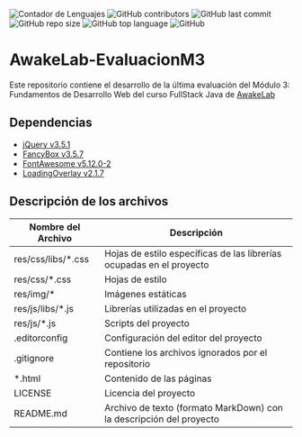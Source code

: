![Contador de Lenguajes](https://img.shields.io/github/languages/count/rhacs/AwakeLab-EvaluacionM3?style=flat-square) ![GitHub contributors](https://img.shields.io/github/contributors/rhacs/AwakeLab-EvaluacionM3?style=flat-square) ![GitHub last commit](https://img.shields.io/github/last-commit/rhacs/AwakeLab-EvaluacionM3?style=flat-square) ![GitHub repo size](https://img.shields.io/github/repo-size/rhacs/AwakeLab-EvaluacionM3?style=flat-square) ![GitHub top language](https://img.shields.io/github/languages/top/rhacs/AwakeLab-EvaluacionM3?style=flat-square) ![GitHub](https://img.shields.io/github/license/rhacs/AwakeLab-EvaluacionM3?style=flat-square)

# AwakeLab-EvaluacionM3

Este repositorio contiene el desarrollo de la última evaluación del Módulo 3: Fundamentos de Desarrollo Web del curso FullStack Java de [AwakeLab](https://awakelab.cl)

## Dependencias

 * [jQuery v3.5.1](https://code.jquery.com)
 * [FancyBox v3.5.7](https://fancyapps.com)
 * [FontAwesome v5.12.0-2](https://fontawesome.com)
 * [LoadingOverlay v2.1.7](https://gasparesganga.com/labs/jquery-loading-overlay/)

## Descripción de los archivos
Nombre del Archivo | Descripción
------------------ | -----------
res/css/libs/*.css | Hojas de estilo específicas de las librerías ocupadas en el proyecto
res/css/*.css | Hojas de estilo
res/img/* | Imágenes estáticas
res/js/libs/*.js | Librerías utilizadas en el proyecto
res/js/*.js | Scripts del proyecto
.editorconfig | Configuración del editor del proyecto
.gitignore | Contiene los archivos ignorados por el repositorio
*.html | Contenido de las páginas
LICENSE | Licencia del proyecto
README.md | Archivo de texto (formato MarkDown) con la descripción del proyecto
